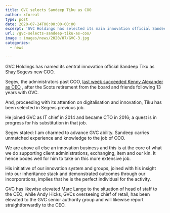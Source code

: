 ```yaml
---
title: GVC selects Sandeep Tiku as COO
author: xforeal 
type: post
date: 2020-07-24T00:00:00+00:00
excerpt: 'GVC Holdings has selected its main innovation official Sandeep Tiku as Shay Segevs new COO '
url: /gvc-selects-sandeep-tiku-as-coo/
image : images/news/2020/07/GVC-3.jpg
categories:
  - news

---
```

GVC Holdings has named its central innovation official Sandeep Tiku as Shay Segevs new COO. 

Segev, the administrators past COO, [last week succeeded Kenny Alexander as CEO][1] , after the Scots retirement from the board and friends following 13 years with GVC. 

And, proceeding with its attention on digitalisation and innovation, Tiku has been selected in Segevs previous job. 

He joined GVC as IT chief in 2014 and became CTO in 2016; a quest is in progress for his substitution in that job. 

Segev stated: I am charmed to advance GVC ability. Sandeep carries unmatched experience and knowledge to the job of COO. 

We are above all else an innovation business and this is at the core of what we do supporting client administrations, exchanging, item and our kin. It hence bodes well for him to take on this more extensive job. 

His initiative of our innovation system and groups, joined with his insight into our inheritance stack and demonstrated outcomes through our incorporations, implies that he is the perfect individual for the activity. 

GVC has likewise elevated Marc Lange to the situation of head of staff to the CEO, while Andy Hicks, GVCs overseeing chief of retail, has been elevated to the GVC senior authority group and will likewise report straightforwardly to the CEO.

 [1]: #